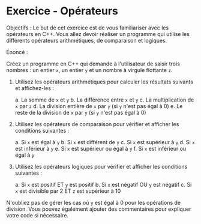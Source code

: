 # Exercice - Opérateurs

Objectifs : Le but de cet exercice est de vous familiariser avec les opérateurs en C++. Vous allez devoir réaliser un programme qui utilise les différents opérateurs arithmétiques, de comparaison et logiques.

Énoncé :

Créez un programme en C++ qui demande à l'utilisateur de saisir trois nombres : un entier `x`, un entier `y` et un nombre à virgule flottante `z`.

1. Utilisez les opérateurs arithmétiques pour calculer les résultats suivants et affichez-les :
    
    a. La somme de `x` et `y`
    b. La différence entre `x` et `y`
    c. La multiplication de `x` par `z`
    d. La division entière de `x` par `y` (si `y` n'est pas égal à 0)
    e. Le reste de la division de `x` par `y` (si `y` n'est pas égal à 0)
    
2. Utilisez les opérateurs de comparaison pour vérifier et afficher les conditions suivantes :
    
    a. Si `x` est égal à `y`
    b. Si `x` est différent de `y`
    c. Si `x` est supérieur à `y`
    d. Si `x` est inférieur à `y`
    e. Si `x` est supérieur ou égal à `y`
    f. Si `x` est inférieur ou égal à `y`
    
3. Utilisez les opérateurs logiques pour vérifier et afficher les conditions suivantes :
    
    a. Si `x` est positif ET `y` est positif
    b. Si `x` est négatif OU `y` est négatif
    c. Si `x` est divisible par 2 ET `z` est supérieur à 10
    

N'oubliez pas de gérer les cas où `y` est égal à 0 pour les opérations de division. Vous pouvez également ajouter des commentaires pour expliquer votre code si nécessaire.
